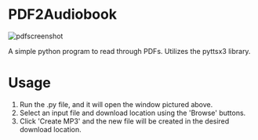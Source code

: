 # PDF2Audiobook
![pdfscreenshot](https://github.com/vermilion-coding/PDF2Audiobook/assets/138716457/97ffaa92-4a5f-4a29-95f7-49bf65753838)

A simple python program to read through PDFs. Utilizes the pyttsx3 library.

# Usage

1. Run the .py file, and it will open the window pictured above.
2. Select an input file and download location using the 'Browse' buttons.
3. Click 'Create MP3' and the new file will be created in the desired download location.
